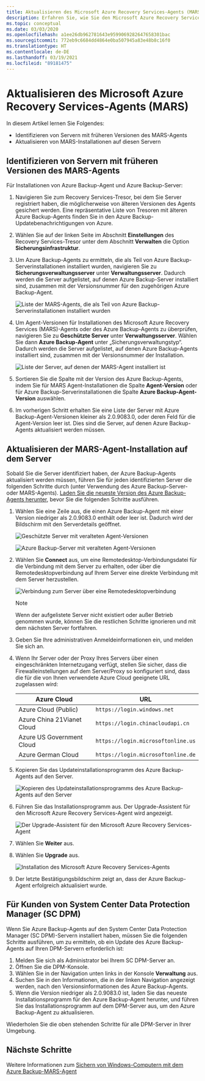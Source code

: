 ```yaml
---
title: Aktualisieren des Microsoft Azure Recovery Services-Agents (MARS)
description: Erfahren Sie, wie Sie den Microsoft Azure Recovery Services-Agent (MARS) aktualisieren.
ms.topic: conceptual
ms.date: 03/03/2020
ms.openlocfilehash: a1ee26db962781643e9599069282647658301bac
ms.sourcegitcommit: 772eb9c6684dd4864e0ba507945a83e48b8c16f0
ms.translationtype: HT
ms.contentlocale: de-DE
ms.lasthandoff: 03/19/2021
ms.locfileid: "89181475"
---
```

# <a name="upgrade-the-microsoft-azure-recovery-services-mars-agent"></a>Aktualisieren des Microsoft Azure Recovery Services-Agents (MARS)

In diesem Artikel lernen Sie Folgendes:

* Identifizieren von Servern mit früheren Versionen des MARS-Agents
* Aktualisieren von MARS-Installationen auf diesen Servern

## <a name="identify-servers-with-earlier-versions-of-the-mars-agent"></a>Identifizieren von Servern mit früheren Versionen des MARS-Agents

Für Installationen von Azure Backup-Agent und Azure Backup-Server:

1. Navigieren Sie zum Recovery Services-Tresor, bei dem Sie Server registriert haben, die möglicherweise von älteren Versionen des Agents gesichert werden. Eine repräsentative Liste von Tresoren mit älteren Azure Backup-Agents finden Sie in den Azure Backup-Updatebenachrichtigungen von Azure.
1. Wählen Sie auf der linken Seite im Abschnitt **Einstellungen** des Recovery Services-Tresor unter dem Abschnitt **Verwalten** die Option **Sicherungsinfrastruktur**.
1. Um Azure Backup-Agents zu ermitteln, die als Teil von Azure Backup-Serverinstallationen installiert wurden, navigieren Sie zu **Sicherungsverwaltungsserver** unter **Verwaltungsserver**. Dadurch werden die Server aufgelistet, auf denen Azure Backup-Server installiert sind, zusammen mit der Versionsnummer für den zugehörigen Azure Backup-Agent.

    ![Liste der MARS-Agents, die als Teil von Azure Backup-Serverinstallationen installiert wurden](./media/upgrade-mars-agent/backup-management-servers.png)

1. Um Agent-Versionen für Installationen des Microsoft Azure Recovery Services (MARS)-Agents oder des Azure Backup-Agents zu überprüfen, navigieren Sie zu **Geschützte Server** unter **Verwaltungsserver**. Wählen Sie dann **Azure Backup-Agent** unter „Sicherungsverwaltungstyp“. Dadurch werden die Server aufgelistet, auf denen Azure Backup-Agents installiert sind, zusammen mit der Versionsnummer der Installation.

    ![Liste der Server, auf denen der MARS-Agent installiert ist](./media/upgrade-mars-agent/protected-servers.png)

1. Sortieren Sie die Spalte mit der Version des Azure Backup-Agents, indem Sie für MARS Agent-Installationen die Spalte **Agent-Version** oder für Azure Backup-Serverinstallationen die Spalte **Azure Backup-Agent-Version** auswählen.

1. Im vorherigen Schritt erhalten Sie eine Liste der Server mit Azure Backup-Agent-Versionen kleiner als 2.0.9083.0, oder deren Feld für die Agent-Version leer ist. Dies sind die Server, auf denen Azure Backup-Agents aktualisiert werden müssen.

## <a name="update-the-mars-agent-installation-on-the-server"></a>Aktualisieren der MARS-Agent-Installation auf dem Server

Sobald Sie die Server identifiziert haben, der Azure Backup-Agents aktualisiert werden müssen, führen Sie für jeden identifizierten Server die folgenden Schritte durch (unter Verwendung des Azure Backup-Server- oder MARS-Agents). [Laden Sie die neueste Version des Azure Backup-Agents herunter](https://aka.ms/azurebackup_agent), bevor Sie die folgenden Schritte ausführen.

1. Wählen Sie eine Zeile aus, die einen Azure Backup-Agent mit einer Version niedriger als 2.0.9083.0 enthält oder leer ist. Dadurch wird der Bildschirm mit den Serverdetails geöffnet.

    ![Geschützte Server mit veralteten Agent-Versionen](./media/upgrade-mars-agent/old-agent-version.png)

    ![Azure Backup-Server mit veralteten Agent-Versionen](./media/upgrade-mars-agent/backup-management-servers-old-versions.png)

1. Wählen Sie **Connect** aus, um eine Remotedesktop-Verbindungsdatei für die Verbindung mit dem Server zu erhalten, oder über die Remotedesktopverbindung auf Ihrem Server eine direkte Verbindung mit dem Server herzustellen.

    ![Verbindung zum Server über eine Remotedesktopverbindung](./media/upgrade-mars-agent/connect-to-server.png)

    >[!NOTE]
    > Wenn der aufgelistete Server nicht existiert oder außer Betrieb genommen wurde, können Sie die restlichen Schritte ignorieren und mit dem nächsten Server fortfahren.

1. Geben Sie Ihre administrativen Anmeldeinformationen ein, und melden Sie sich an.

1. Wenn Ihr Server oder der Proxy Ihres Servers über einen eingeschränkten Internetzugang verfügt, stellen Sie sicher, dass die Firewalleinstellungen auf dem Server/Proxy so konfiguriert sind, dass die für die von Ihnen verwendete Azure Cloud geeignete URL zugelassen wird:

    Azure Cloud | URL
    --- | ---
    Azure Cloud (Public) |   `https://login.windows.net`
    Azure China 21Vianet Cloud   | `https://login.chinacloudapi.cn`
    Azure US Government Cloud |   `https://login.microsoftonline.us`
    Azure German Cloud  |  `https://login.microsoftonline.de`

1. Kopieren Sie das Updateinstallationsprogramm des Azure Backup-Agents auf den Server.

    ![Kopieren des Updateinstallationsprogramms des Azure Backup-Agents auf den Server](./media/upgrade-mars-agent/copy-agent-installer.png)

1. Führen Sie das Installationsprogramm aus. Der Upgrade-Assistent für den Microsoft Azure Recovery Services-Agent wird angezeigt.

    ![Der Upgrade-Assistent für den Microsoft Azure Recovery Services-Agent](./media/upgrade-mars-agent/agent-upgrade-wizard.png)

1. Wählen Sie **Weiter** aus.

1. Wählen Sie **Upgrade** aus.

    ![Installation des Microsoft Azure Recovery Services-Agents](./media/upgrade-mars-agent/upgrade-installation.png)

1. Der letzte Bestätigungsbildschirm zeigt an, dass der Azure Backup-Agent erfolgreich aktualisiert wurde.

## <a name="for-system-center-data-protection-manager-sc-dpm-customers"></a>Für Kunden von System Center Data Protection Manager (SC DPM)

Wenn Sie Azure Backup-Agents auf den System Center Data Protection Manager (SC DPM)-Servern installiert haben, müssen Sie die folgenden Schritte ausführen, um zu ermitteln, ob ein Update des Azure Backup-Agents auf Ihren DPM-Servern erforderlich ist:

1. Melden Sie sich als Administrator bei Ihrem SC DPM-Server an.
2. Öffnen Sie die DPM-Konsole.
3. Wählen Sie in der Navigation unten links in der Konsole **Verwaltung** aus.
4. Suchen Sie in den Informationen, die in der linken Navigation angezeigt werden, nach den Versionsinformationen des Azure Backup-Agents.
5. Wenn die Version niedriger als 2.0.9083.0 ist, laden Sie das neueste Installationsprogramm für den Azure Backup-Agent herunter, und führen Sie das Installationsprogramm auf dem DPM-Server aus, um den Azure Backup-Agent zu aktualisieren.

Wiederholen Sie die oben stehenden Schritte für alle DPM-Server in Ihrer Umgebung.

## <a name="next-steps"></a>Nächste Schritte

Weitere Informationen zum [Sichern von Windows-Computern mit dem Azure Backup-MARS-Agent](backup-windows-with-mars-agent.md)

